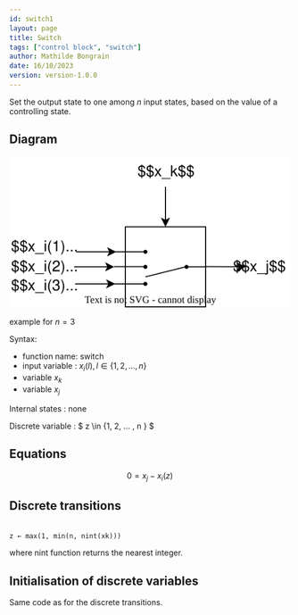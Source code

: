 ```yaml
---
id: switch1
layout: page
title: Switch
tags: ["control block", "switch"]
author: Mathilde Bongrain
date: 16/10/2023
version: version-1.0.0
---
```


Set the output state to one among $n$ input states, based on the value of a controlling state.

## Diagram

![switch diagram](switch.svg)

example for $n=3$

Syntax:  

- function name: switch
- input variable : $x_i(l),  l \in \{1, 2, ... , n \}$
- variable $x_k$
- variable $x_j$

Internal states : none

Discrete variable : $ z \in \{1, 2, ... , n \} $

## Equations

$$ 0 = x_j - x_i(z) $$

## Discrete transitions

```

z ← max(1, min(n, nint(xk)))
```
where nint function returns the nearest integer.

## Initialisation of discrete variables

Same code as for the discrete transitions.
